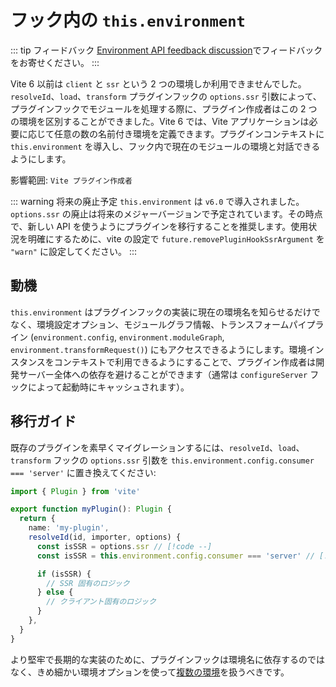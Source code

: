 # フック内の `this.environment`

::: tip フィードバック
[Environment API feedback discussion](https://github.com/vitejs/vite/discussions/16358)でフィードバックをお寄せください。
:::

Vite 6 以前は `client` と `ssr` という 2 つの環境しか利用できませんでした。`resolveId`、`load`、`transform` プラグインフックの `options.ssr` 引数によって、プラグインフックでモジュールを処理する際に、プラグイン作成者はこの 2 つの環境を区別することができました。Vite 6 では、Vite アプリケーションは必要に応じて任意の数の名前付き環境を定義できます。プラグインコンテキストに `this.environment` を導入し、フック内で現在のモジュールの環境と対話できるようにします。

影響範囲: `Vite プラグイン作成者`

::: warning 将来の廃止予定
`this.environment` は `v6.0` で導入されました。`options.ssr` の廃止は将来のメジャーバージョンで予定されています。その時点で、新しい API を使うようにプラグインを移行することを推奨します。使用状況を明確にするために、vite の設定で `future.removePluginHookSsrArgument` を `"warn"` に設定してください。
:::

## 動機

`this.environment` はプラグインフックの実装に現在の環境名を知らせるだけでなく、環境設定オプション、モジュールグラフ情報、トランスフォームパイプライン (`environment.config`, `environment.moduleGraph`, `environment.transformRequest()`) にもアクセスできるようにします。環境インスタンスをコンテキストで利用できるようにすることで、プラグイン作成者は開発サーバー全体への依存を避けることができます（通常は `configureServer` フックによって起動時にキャッシュされます）。

## 移行ガイド

既存のプラグインを素早くマイグレーションするには、`resolveId`、`load`、`transform` フックの `options.ssr` 引数を `this.environment.config.consumer === 'server'` に置き換えてください:

```ts
import { Plugin } from 'vite'

export function myPlugin(): Plugin {
  return {
    name: 'my-plugin',
    resolveId(id, importer, options) {
      const isSSR = options.ssr // [!code --]
      const isSSR = this.environment.config.consumer === 'server' // [!code ++]

      if (isSSR) {
        // SSR 固有のロジック
      } else {
        // クライアント固有のロジック
      }
    },
  }
}
```

より堅牢で長期的な実装のために、プラグインフックは環境名に依存するのではなく、きめ細かい環境オプションを使って[複数の環境](/guide/api-environment.html#accessing-the-current-environment-in-hooks)を扱うべきです。
